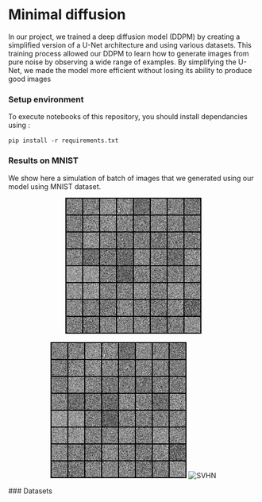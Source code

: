 # Minimal diffusion
In our project, we trained a deep diffusion model (DDPM) by creating a simplified version of a U-Net architecture and using various datasets. This training process allowed our DDPM to learn how to generate images from pure noise by observing a wide range of examples. By simplifying the U-Net, we made the model more efficient without losing its ability to produce good images

### Setup environment

To execute notebooks of this repository, you should install dependancies using : 

```
pip install -r requirements.txt
```

### Results on MNIST

We show here a simulation of batch of images that we generated using our model using MNIST dataset.

<div align="center">
  <img src="https://github.com/danalejosolerma/minimal_diffusion/blob/main/results/gif-mnist.gif?raw=true" alt="MNIST simulation">
</div>


<p align="center">
  <img src="https://github.com/danalejosolerma/minimal_diffusion/blob/main/results/gif-mnist.gif?raw=true" alt="MNIST" width="274" height="274" />
  <img src="[URL_DU_SECOND_GIF](https://github.com/danalejosolerma/minimal_diffusion/blob/main/results/gif-house-numbers.gif?raw=true)" alt="SVHN" width="274" height="274" />
</p>
### Datasets



